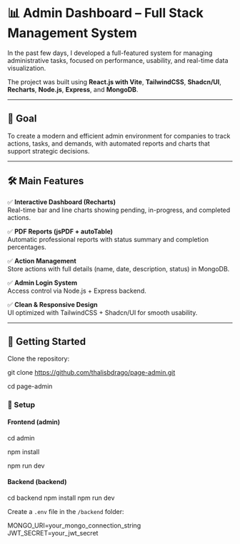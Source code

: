 # 📊 Admin Dashboard – Full Stack Management System

In the past few days, I developed a full-featured system for managing administrative tasks, focused on performance, usability, and real-time data visualization.

The project was built using **React.js with Vite**, **TailwindCSS**, **Shadcn/UI**, **Recharts**, **Node.js**, **Express**, and **MongoDB**.

---

## 🎯 Goal

To create a modern and efficient admin environment for companies to track actions, tasks, and demands, with automated reports and charts that support strategic decisions.

---

## 🛠️ Main Features

✅ **Interactive Dashboard (Recharts)**  
Real-time bar and line charts showing pending, in-progress, and completed actions.

✅ **PDF Reports (jsPDF + autoTable)**  
Automatic professional reports with status summary and completion percentages.

✅ **Action Management**  
Store actions with full details (name, date, description, status) in MongoDB.

✅ **Admin Login System**  
Access control via Node.js + Express backend.

✅ **Clean & Responsive Design**  
UI optimized with TailwindCSS + Shadcn/UI for smooth usability.

---

## 🧪 Getting Started

Clone the repository:

git clone https://github.com/thalisbdrago/page-admin.git

cd page-admin

### 🔧 Setup

#### Frontend (admin)

cd admin

npm install

npm run dev

#### Backend (backend)

cd backend
npm install
npm run dev


Create a `.env` file in the `/backend` folder:

MONGO_URI=your_mongo_connection_string
JWT_SECRET=your_jwt_secret
